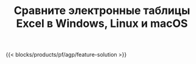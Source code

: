 ﻿---
title: Сравните электронные таблицы Excel в Windows, Linux и macOS 
weight: 7730
url: /ru/comparison
description: Бесплатное приложение и API для сравнения файлов Excel XLS, XLSX, CSV, TSV, ODS, SXC и FODS
---
{{< blocks/products/pf/agp/feature-solution >}} 

